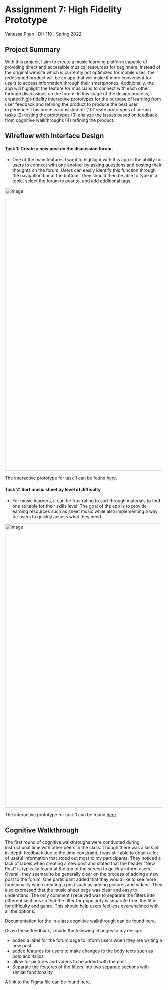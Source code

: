# Assignment 7: High Fidelity Prototype
Vanessa Phan | DH 110 | Spring 2022

## Project Summary
With this project, I aim to create a music learning platform capable of providing direct and accessible musical resources for beginners. Instead of the original website which is currently not optimized for mobile uses, the redesigned product will be an app that will make it more convenient for users to access information through their smartphones. Additionally, the app will highlight the feature for musicians to connect with each other through discussions on the forum. In this stage of the design process, I created high-fidelity interactive prototypes for the purpose of learning from user feedback and refining the product to produce the best user experience. This process consisted of: (1) Create prototypes of certain tasks (2) testing the prototypes (3) analyze the issues based on feedback from cognitive walkthroughs (4) refining the product.

## Wireflow with Interface Design
#### Task 1: Create a new post on the discussion forum.
* One of the main features I want to highlight with this app is the ability for users to connect with one another by asking questions and posting their thoughts on the forum. Users can easily identify this function through the navigation bar at the bottom. They should then be able to type in a topic, select the forum to post to, and add additional tags.

<img width="904" alt="image" src="https://user-images.githubusercontent.com/63387277/170822440-f74d6961-1a3b-43ac-8a5a-bf87da9ebc6a.png">

The interactive prototype for task 1 can be found [here](https://www.figma.com/proto/wgaCVEQk6uGymM53sOn3sB/DH110-A7?node-id=2%3A1109&scaling=min-zoom&page-id=0%3A1&starting-point-node-id=2%3A1109). 

#### Task 2: Sort music sheet by level of difficulty
* For music learners, it can be frustrating to sort through materials to find one suitable for their skills level. The goal of the app is to provide earning resources such as sheet music while also implementing a way for users to quickly access what they need.  

<img width="907" alt="image" src="https://user-images.githubusercontent.com/63387277/170822504-d138ee42-cf7f-4c6a-bcd2-487786dae058.png">

The interactive prototype for task 1 can be found [here](https://www.figma.com/proto/wgaCVEQk6uGymM53sOn3sB/DH110-A7?node-id=17%3A786&scaling=min-zoom&page-id=17%3A604&starting-point-node-id=17%3A1598). 

## Cognitive Walkthrough
The first round of cognitive walkthroughs were conducted during instructional time with other peers in the class. Though there was a lack of in-depth feedback due to the time constraint, I was still able to obtain a lot of useful information that stood out most to my participants. They noticed a lack of labels when creating a new post and stated that the header “New Post” is typically found at the top of the screen to quickly inform users. Overall, they seemed to be generally clear on the process of adding a new post to the forum. One participant added that they would like to see more functionality when creating a post such as adding pictures and videos.
They also expressed that the music sheet page was clear and easy to understand. The only comment I received was to separate the filters into different sections so that the filter for popularity is separate from the filter for difficulty and genre. This should help users feel less overwhelmed with all the options. 

Documentation for the in-class cognitive walkthrough can be found [here](https://docs.google.com/document/d/1LL3I2ozaDk84dL10F7L_bx0BGF84R31pbPOXQePJiLg/edit).

Given these feedback, I made the following changes to my design:
* added a label for the forum page to inform users when they are writing a new post
* added features for users to make changes to the body texts such as bold and italics
* allow for pictures and videos to be added with the post
* Separate the features of the filters into two separate sections with similar functionality

A link to the Figma file can be found [here](https://www.figma.com/file/wgaCVEQk6uGymM53sOn3sB/DH110-A7?node-id=17%3A604).
